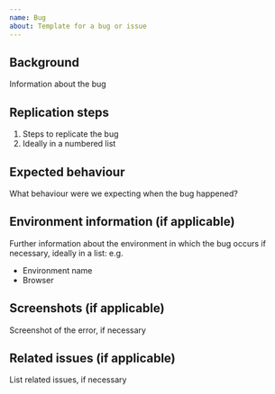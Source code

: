 ```yaml
---
name: Bug
about: Template for a bug or issue
---
```


## Background

Information about the bug

## Replication steps

1. Steps to replicate the bug
2. Ideally in a numbered list

## Expected behaviour

What behaviour were we expecting when the bug happened?

## Environment information (if applicable)

Further information about the environment in which the bug occurs if necessary, ideally in a list: e.g.

- Environment name
- Browser

## Screenshots (if applicable)

Screenshot of the error, if necessary

## Related issues (if applicable)

List related issues, if necessary

